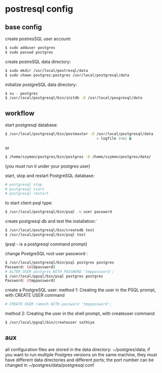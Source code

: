 # postresql config

## base config
create postresSQL user account:
```sh
$ sudo adduser postgres	
$ sudo passwd postgres
```

create postreSQL data directory:
```sh
$ sudo mkdir /usr/local/postresql/data
$ sudo chown postgres:postgres /usr/local/postgresql/data
```

initialize postgreSQL data directory:
```sh
$ su - postgres
$ /usr/local/postgresql/bin/initdb -D /usr/local/posgresql/data
```
 
## workflow
start postgresql database:
```sh
$ /usr/local/postgresql/bin/postmaster -D /usr/local/postgresql/data
                                          > logfile 2>&1 &	
```
or 
```sh
$ /home/szymon/postgres/bin/postgres -D /home/szymon/postgres/data/  
```
(you must run it under your postgres user)

start, stop and restart PostgreSQL database:
```sh
# postgresql stop
# postgresql start
# postgresql restart
```

to start client psql type:
```sh
$ /usr/local/postgresql/bin/psql -U user password
```
 
create postgresql db and test the installation:`
```sh
$ /usr/local/postgresql/bin/createdb test
$ /usr/local/postgresql/bin/psql test
```
(psql - is a postgresql command prompt)

change PostgreSQL root user password :
```sh
$ /usr/local/postgresql/bin/psql postgres postgres
Password: (oldpassword)
# ALTER USER postgres WITH PASSWORD 'tmppassword';
$ /usr/local/pgsql/bin/psql postgres postgres
Password: (tmppassword)
```

create a PostgreSQL user:
method 1: Creating the user in the PSQL prompt, with CREATE USER command
```sh
# CREATE USER ramesh WITH password 'tmppassword';
```

method 2: Creating the user in the shell prompt, with createuser command
```sh
$ /usr/local/pgsql/bin/createuser sathiya
```


## aux
all configuration files are stored in the data directory: ~/postgres/data;
if you want to run multiple Postgres versions on the same machine, 
they must have different data directories and different ports; 
the port number can be changed in ~/postgres/data/postgresql.conf
